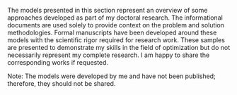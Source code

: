 The models presented in this section represent an overview of some approaches developed as part of my doctoral research. 
The informational documents are used solely to provide context on the problem and solution methodologies. Formal manuscripts 
have been developed around these models with the scientific rigor required for research work. These samples are presented to 
demonstrate my skills in the field of optimization but do not necessarily represent my complete research. 
I am happy to share the corresponding works if requested.

Note: The models were developed by me and have not been published; therefore, they should not be shared.
